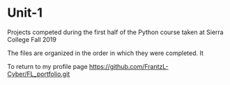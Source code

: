 # Unit-1
Projects competed during the first half of the Python course taken at Sierra College Fall 2019

The files are organized in the order in which they were completed. It 



To return to my profile page https://github.com/FrantzL-Cyber/FL_portfolio.git
